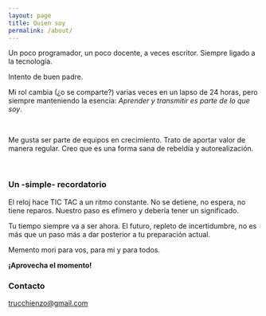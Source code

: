 ```yaml
---
layout: page
title: Quien soy
permalink: /about/
---
```



Un poco programador, un poco docente, a veces escritor. Siempre ligado a la tecnología.

Intento de buen padre.

Mi rol cambia (¿o se comparte?) varias veces en un lapso de 24 horas, pero siempre manteniendo la esencia: *Aprender y transmitir es parte de lo que soy*.

&nbsp;

Me gusta ser parte de equipos en crecimiento. Trato de aportar valor de manera regular. Creo que es una forma sana de rebeldía y autorealización.

&nbsp;
&nbsp;

### Un -simple- recordatorio

El reloj hace TIC TAC a un ritmo constante. No se detiene, no espera, no tiene reparos.
Nuestro paso es efímero y debería tener un significado.

Tu tiempo siempre va a ser ahora. El futuro, repleto de incertidumbre, no es más que un paso más a dar posterior a tu preparación actual.
&nbsp;

Memento mori para vos, para mi y para todos.

**¡Aprovecha el momento!**




### Contacto

[trucchienzo@gmail.com](mailto:trucchienzo@gmail.com)